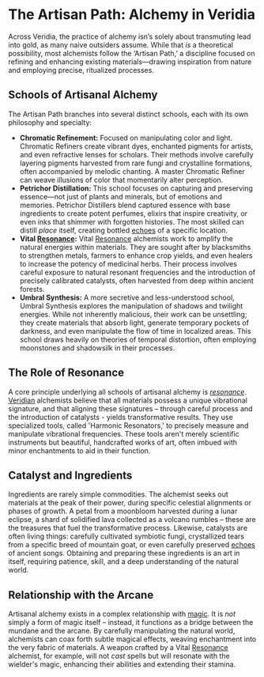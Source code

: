 # The Artisan Path: Alchemy in Veridia

Across Veridia, the practice of alchemy isn’s solely about transmuting lead into gold, as many naive outsiders assume. While that *is* a theoretical possibility, most alchemists follow the ‘Artisan Path,’ a discipline focused on refining and enhancing existing materials—drawing inspiration from nature and employing precise, ritualized processes.

## Schools of Artisanal Alchemy

The Artisan Path branches into several distinct schools, each with its own philosophy and specialty:

*   **Chromatic Refinement:** Focused on manipulating color and light. Chromatic Refiners create vibrant dyes, enchanted pigments for artists, and even refractive lenses for scholars. Their methods involve carefully layering pigments harvested from rare fungi and crystalline formations, often accompanied by melodic chanting. A master Chromatic Refiner can weave illusions of color that momentarily alter perception.
*   **Petrichor Distillation:** This school focuses on capturing and preserving essence—not just of plants and minerals, but of emotions and memories. Petrichor Distillers blend captured essence with base ingredients to create potent perfumes, elixirs that inspire creativity, or even inks that shimmer with forgotten histories. The most skilled can distill *place* itself, creating bottled [echoes](/raw/20250501/soul/echoes.md) of a specific location.
*   **Vital [Resonance](/raw/20250501/resonance/resonance.md):** Vital [Resonance](/raw/20250504/cataclysm/resonance.md) alchemists work to amplify the natural energies within materials. They are sought after by blacksmiths to strengthen metals, farmers to enhance crop yields, and even healers to increase the potency of medicinal herbs. Their process involves careful exposure to natural resonant frequencies and the introduction of precisely calibrated catalysts, often harvested from deep within ancient forests.
*   **Umbral Synthesis:** A more secretive and less-understood school, Umbral Synthesis explores the manipulation of shadows and twilight energies. While not inherently malicious, their work can be unsettling; they create materials that absorb light, generate temporary pockets of darkness, and even manipulate the flow of time in localized areas. This school draws heavily on theories of temporal distortion, often employing moonstones and shadowsilk in their processes.

## The Role of Resonance

A core principle underlying all schools of artisanal alchemy is *[resonance](/raw/20250501/resonance/resonance.md)*. [Veridian](/raw/20250501/continent/veridian.md) alchemists believe that all materials possess a unique vibrational signature, and that aligning these signatures – through careful process and the introduction of catalysts - yields transformative results. They use specialized tools, called 'Harmonic Resonators,' to precisely measure and manipulate vibrational frequencies. These tools aren't merely scientific instruments but beautiful, handcrafted works of art, often imbued with minor enchantments to aid in their function.

## Catalyst and Ingredients

Ingredients are rarely simple commodities. The alchemist seeks out materials at the peak of their power, during specific celestial alignments or phases of growth. A petal from a moonbloom harvested during a lunar eclipse, a shard of solidified lava collected as a volcano rumbles – these are the treasures that fuel the transformative process. Likewise, catalysts are often living things: carefully cultivated symbiotic fungi, crystallized tears from a specific breed of mountain goat, or even carefully preserved [echoes](/raw/20250501/soul/echoes.md) of ancient songs. Obtaining and preparing these ingredients is an art in itself, requiring patience, skill, and a deep understanding of the natural world.

## Relationship with the Arcane

Artisanal alchemy exists in a complex relationship with [magic](/structure/mechanic/magic.md). It is *not* simply a form of magic itself – instead, it functions as a bridge between the mundane and the arcane. By carefully manipulating the natural world, alchemists can coax forth subtle magical effects, weaving enchantment into the very fabric of materials.  A weapon crafted by a Vital [Resonance](/raw/20250501/resonance/resonance.md) alchemist, for example, will not *cast* spells but will resonate with the wielder's magic, enhancing their abilities and extending their stamina.
